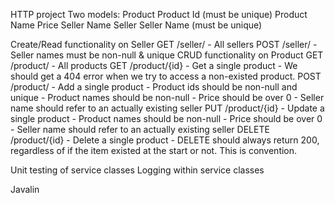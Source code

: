 HTTP project
Two models:
    Product
        Product Id (must be unique)
        Product Name
        Price
        Seller Name
    Seller
        Seller Name (must be unique)

Create/Read functionality on Seller
    GET /seller/ 
        - All sellers
    POST /seller/ 
        - Seller names must be non-null & unique
CRUD functionality on Product
    GET /product/ 
        - All products
    GET /product/{id} 
        - Get a single product
        - We should get a 404 error when we try to access a non-existed product.
    POST /product/ - Add a single product
        - Product ids should be non-null and unique
        - Product names should be non-null
        - Price should be over 0
        - Seller name should refer to an actually existing seller
    PUT /product/{id} - Update a single product
        - Product names should be non-null
        - Price should be over 0
        - Seller name should refer to an actually existing seller
    DELETE /product/{id} - Delete a single product
        - DELETE should always return 200, regardless of if the item existed
            at the start or not. This is convention.

Unit testing of service classes
Logging within service classes

Javalin